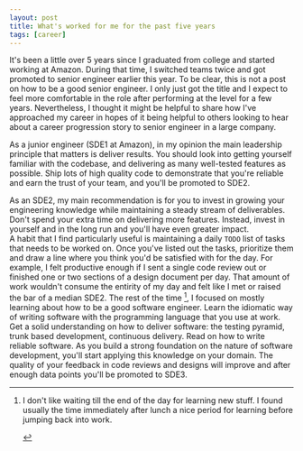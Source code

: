 ```yaml
---
layout: post
title: What's worked for me for the past five years
tags: [career]
---
```


It's been a little over 5 years since I graduated from college and started working at Amazon. 
During that time, I switched teams twice and got promoted to senior engineer earlier this year.
To be clear, this is not a post on how to be a good senior engineer. I only just got the title and I expect to feel  more comfortable in the role after performing at the level for a few years. Nevertheless, I thought it might be helpful to share how I've approached my career in hopes of it being helpful to others looking to hear about a career progression story to senior engineer in a large company.

As a junior engineer (SDE1 at Amazon), in my opinion the main leadership principle that matters is deliver results. You should look into getting yourself familiar with the codebase, and delivering as many well-tested features as possible. Ship lots of high quality code to demonstrate that you're reliable and earn the trust of your team, and you'll be promoted to SDE2. 
 
As an SDE2, my main recommendation is for you to invest in growing your engineering knowledge while maintaining a steady stream of deliverables. Don't spend your extra time on delivering more features. Instead, invest in yourself and in the long run and you'll have even greater impact.  
A habit that I find particularly useful is maintaining a daily `TODO` list of tasks that needs to be worked on. Once you've listed out the tasks, prioritize them and draw a line where you think you'd be satisfied with for the day. For example, I felt productive enough if I sent a single code review out or finished one or two sections of a design document per day. That amount of work wouldn't consume the entirity of my day and felt like I met or raised the bar of a median SDE2.
The rest of the time [^1], I focused on mostly learning about how to be a good software engineer. Learn the idiomatic way of writing software with the programming language that you use at work. Get a solid understanding on how to deliver software: the testing pyramid, trunk based development, continuous delivery. Read on how to write reliable software. As you build a strong foundation on the nature of software development, you'll start applying this knowledge on your domain. The quality of your feedback in code reviews and designs will improve and after enough data points you'll be promoted to SDE3.

[^1]: <p>I don't like waiting till the end of the day for learning new stuff. I found usually the time immediately after lunch a nice period for learning before jumping back into work.</p>



